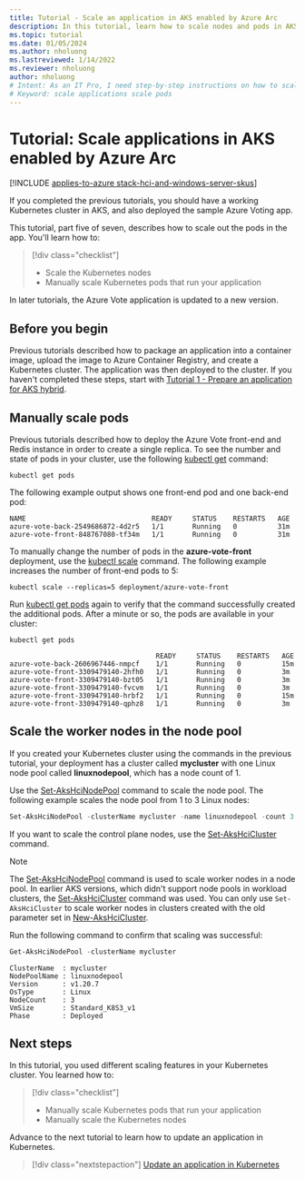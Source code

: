 ```yaml
---
title: Tutorial - Scale an application in AKS enabled by Azure Arc
description: In this tutorial, learn how to scale nodes and pods in AKS.
ms.topic: tutorial
ms.date: 01/05/2024
ms.author: nholuong 
ms.lastreviewed: 1/14/2022
ms.reviewer: nholuong
author: nholuong
# Intent: As an IT Pro, I need step-by-step instructions on how to scale application nodes and pods in a Kubernetes cluster.
# Keyword: scale applications scale pods
---
```


# Tutorial: Scale applications in AKS enabled by Azure Arc

[!INCLUDE [applies-to-azure stack-hci-and-windows-server-skus](includes/aks-hci-applies-to-skus/aks-hybrid-applies-to-azure-stack-hci-windows-server-sku.md)]

If you completed the previous tutorials, you should have a working Kubernetes cluster in AKS, and also deployed the sample Azure Voting app.

This tutorial, part five of seven, describes how to scale out the pods in the app. You'll learn how to:

> [!div class="checklist"]
> * Scale the Kubernetes nodes
> * Manually scale Kubernetes pods that run your application

In later tutorials, the Azure Vote application is updated to a new version.

## Before you begin

Previous tutorials described how to package an application into a container image, upload the image to Azure Container Registry, and create a Kubernetes cluster. The application was then deployed to the cluster. If you haven't completed these steps, start with [Tutorial 1 - Prepare an application for AKS hybrid](tutorial-kubernetes-prepare-application.md).

## Manually scale pods

Previous tutorials described how to deploy the Azure Vote front-end and Redis instance in order to create a single replica. To see the number and state of pods in your cluster, use the following [kubectl get][kubectl-get] command:

```console
kubectl get pods
```

The following example output shows one front-end pod and one back-end pod:

```output
NAME                               READY     STATUS    RESTARTS   AGE
azure-vote-back-2549686872-4d2r5   1/1       Running   0          31m
azure-vote-front-848767080-tf34m   1/1       Running   0          31m
```

To manually change the number of pods in the **azure-vote-front** deployment, use the [kubectl scale][kubectl-scale] command. The following example increases the number of front-end pods to 5:

```console
kubectl scale --replicas=5 deployment/azure-vote-front
```

Run [kubectl get pods][kubectl-get] again to verify that the command successfully created the additional pods. After a minute or so, the pods are available in your cluster:

```console
kubectl get pods
```

```output
                                    READY     STATUS    RESTARTS   AGE
azure-vote-back-2606967446-nmpcf    1/1       Running   0          15m
azure-vote-front-3309479140-2hfh0   1/1       Running   0          3m
azure-vote-front-3309479140-bzt05   1/1       Running   0          3m
azure-vote-front-3309479140-fvcvm   1/1       Running   0          3m
azure-vote-front-3309479140-hrbf2   1/1       Running   0          15m
azure-vote-front-3309479140-qphz8   1/1       Running   0          3m
```

## Scale the worker nodes in the node pool

If you created your Kubernetes cluster using the commands in the previous tutorial, your deployment has a cluster called **mycluster** with one Linux node pool called **linuxnodepool**, which has a node count of 1.

Use the [Set-AksHciNodePool](./reference/ps/set-akshcinodepool.md) command to scale the node pool. The following example scales the node pool from 1 to 3 Linux nodes:

```powershell
Set-AksHciNodePool -clusterName mycluster -name linuxnodepool -count 3
```

If you want to scale the control plane nodes, use the [Set-AksHciCluster](./reference/ps/set-akshcicluster.md) command.

> [!NOTE]
> The [Set-AksHciNodePool](/azure-stack/aks-hci/reference/ps/set-akshcinodepool) command is used to scale worker nodes in a node pool. In earlier AKS versions, which didn't support node pools in workload clusters, the [Set-AksHciCluster](/azure-stack/aks-hci/reference/ps/set-akshcicluster) command was used. You can only use `Set-AksHciCluster` to scale worker nodes in clusters created with the old parameter set in [New-AksHciCluster](/azure-stack/aks-hci/reference/ps/new-akshcicluster).

Run the following command to confirm that scaling was successful:

```powershell
Get-AksHciNodePool -clusterName mycluster
```

```output
ClusterName  : mycluster
NodePoolName : linuxnodepool
Version      : v1.20.7
OsType       : Linux
NodeCount    : 3
VmSize       : Standard_K8S3_v1
Phase        : Deployed
```

## Next steps

In this tutorial, you used different scaling features in your Kubernetes cluster. You learned how to:

> [!div class="checklist"]
> * Manually scale Kubernetes pods that run your application
> * Manually scale the Kubernetes nodes

Advance to the next tutorial to learn how to update an application in Kubernetes.

> [!div class="nextstepaction"]
> [Update an application in Kubernetes](./tutorial-kubernetes-app-update.md)

<!-- LINKS - external -->
[kubectl-get]: https://kubernetes.io/docs/reference/generated/kubectl/kubectl-commands#get
[kubectl-scale]: https://kubernetes.io/docs/reference/generated/kubectl/kubectl-commands#scale
